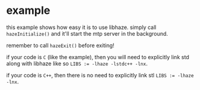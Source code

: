 # example

this example shows how easy it is to use libhaze. simply call `hazeInitialize()` and it'll start the mtp server in the background.

remember to call `hazeExit()` before exiting!

if your code is `C` (like the example), then you will need to explicitly link std along with libhaze like so `LIBS := -lhaze -lstdc++ -lnx`.

if your code is `C++`, then there is no need to explicitly link stl `LIBS := -lhaze -lnx`.
